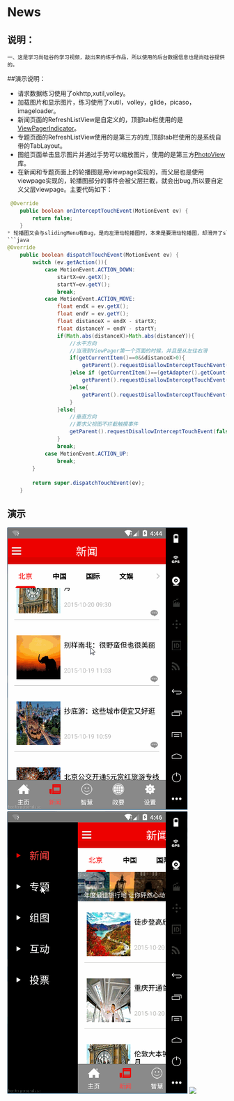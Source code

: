 # News
  ## 说明：
```
一、这是学习尚硅谷的学习视频，敲出来的练手作品，所以使用的后台数据信息也是尚硅谷提供的。
```
  ##演示说明：
* 请求数据练习使用了okhttp,xutil,volley。
* 加载图片和显示图片，练习使用了xutil，volley，glide，picaso，imageloader。
* 新闻页面的RefreshListView是自定义的，顶部tab栏使用的是[ViewPagerIndicator](https://github.com/JakeWharton/ViewPagerIndicator)。
* 专题页面的RefreshListView使用的是第三方的库,顶部tab栏使用的是系统自带的TabLayout。
* 图组页面单击显示图片并通过手势可以缩放图片，使用的是第三方[PhotoView](https://github.com/chrisbanes/PhotoView)库。
* 在新闻和专题页面上的轮播图是用viewpage实现的，而父层也是使用viewpage实现的，轮播图部分的事件会被父层拦截，就会出bug,所以要自定义父层viewpage。主要代码如下：
```java
 @Override
    public boolean onInterceptTouchEvent(MotionEvent ev) {
        return false;
    }
* 轮播图又会与slidingMenu有Bug，是向左滑动轮播图时，本来是要滑动轮播图，却滑开了slidingMenu，所以自定轮播图viewpage。主要代码如下：
```java
@Override
    public boolean dispatchTouchEvent(MotionEvent ev) {
        switch (ev.getAction()){
            case MotionEvent.ACTION_DOWN:
                startX=ev.getX();
                startY=ev.getY();
                break;
            case MotionEvent.ACTION_MOVE:
                float endX = ev.getX();
                float endY = ev.getY();
                float distanceX = endX - startX;
                float distanceY = endY - startY;
                if(Math.abs(distanceX)>Math.abs(distanceY)){
                    //水平方向
                    //当滑到ViewPager第一个页面的时候，并且是从左往右滑
                    if(getCurrentItem()==0&&distanceX>0){
                        getParent().requestDisallowInterceptTouchEvent(false);
                    }else if (getCurrentItem()==(getAdapter().getCount()-1)&&distanceX<0){
                        getParent().requestDisallowInterceptTouchEvent(false);
                    }else{
                        getParent().requestDisallowInterceptTouchEvent(true);
                    }
                }else{
                    //垂直方向
                    //要求父视图不拦截触摸事件
                    getParent().requestDisallowInterceptTouchEvent(false);
                }
                break;
            case MotionEvent.ACTION_UP:
                break;
        }

        return super.dispatchTouchEvent(ev);
    }
```
  ## 演示 


![](https://github.com/zhuchaochao/Images/raw/master/News/news.gif)
![](https://github.com/zhuchaochao/Images/raw/master/News/topic.gif)
![](https://github.com/zhuchaochao/Images/raw/master/News/photos.gif)